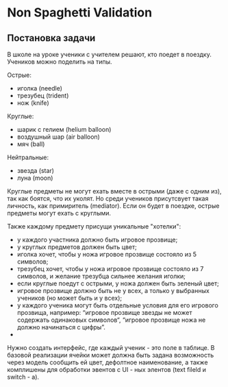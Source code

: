 # Non Spaghetti Validation

## Постановка задачи
В школе на уроке ученики с учителем решают, кто поедет в поездку.
Учеников можно поделить на типы.

Острые:

- иголка (needle)
- трезубец (trident)
- нож (knife)

Круглые:

- шарик с гелием (helium balloon)
- воздушный шар (air balloon)
- мяч (ball)

Нейтральные:

- звезда (star)
- луна (moon)

Круглые предметы не могут ехать вместе в острыми (даже с одним из), так как боятся, что их уколят. Но среди учеников присутсвует такая личность, как примиритель (mediator). Если он будет в поездке, острые предметы могут ехать с круглыми.

Также каждому предмету присущи уникальные "хотелки":

- у каждого участника должно быть игровое прозвище;
- у круглых предметов должен быть цвет;
- иголка хочет, чтобы у ножа игровое прозвище состояло из 5 символов;
- трезубец хочет, чтобы у ножа игровое прозвище состояло из 7 символов, и желание трезубца сильнее желания иголки;
- если круглые поедут с острыми, у ножа должен быть зеленый цвет;
- игровое прозвище должно быть не у всех, а только у выбранных учеников (но может быть и у всех);
- у каждого ученика могут быть отдельные условия для его игрового прозвища, например: “игровое прозвище звезды не может содержать одинаковых символов“, “игровое прозвище ножа не должно начинаться с цифры”.
- 

Нужно создать интерфейс, где каждый ученик - это поле в таблице. В базовой реализации ячейки может должна быть задана возможность через модель сообщить ей цвет, дефолтное наименование, а также комплишены для обработки эвентов с UI - ных элентов (text fileld и switch - а).

